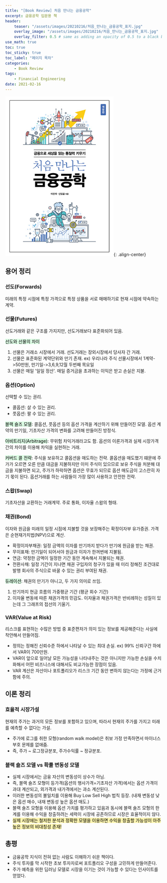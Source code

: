 ```yaml
---
title: "[Book Review] 처음 만나는 금융공학"
excerpt: 금융공학 입문용 책
header:
    teaser: "/assets/images/20210216/처음_만나는_금융공학_표지.jpg"
    overlay_image: "/assets/images/20210216/처음_만나는_금융공학_표지.jpg"
    overlay_filter: 0.5 # same as adding an opacity of 0.5 to a black background
use_math: true
toc: true
toc_sticky: true
toc_label: "페이지 목차"
categories: 
    - Book Review
tags: 
    - Financial Engineering
date: 2021-02-16
---
```


![책 표지](/assets/images/20210216/처음_만나는_금융공학_표지.jpg){: .align-center}  


## 용어 정리
### 선도(Forwards)
미래의 특정 시점에 특정 가격으로 특정 상품을 서로 매매하기로 현재 시점에 약속하는 계약.
### 선물(Futures)
선도거래와 같은 구조를 가지지만, 선도거래보다 표준화되어 있음.  

<mark style='background-color: #dcffe4'> 선도와 선물의 차이</mark>
  1. 선물은 거래소 시장에서 거래. 선도거래는 장외시장에서 당사자 간 거래.
  2. 선물은 표준화된 계약단위와 만기 존재. ex) 우리나라 주식 선물시장에서 1계약->50만원, 만기일->3,6,9,12월 두번째 목요일
  3. 선물은 매일 '일일 정산'. 매일 증거금을 초과하는 이익은 받고 손실은 지불.

### 옵션(Option)
선택할 수 있는 권리.
- 콜옵션: 살 수 있는 권리.
- 풋옵션: 팔 수 있는 권리.  

<mark style='background-color: #dcffe4'>블랙 숄즈 모델</mark>: 콜옵션, 풋옵션 등의 옵션 가격을 계산하기 위해 만들어진 모델. 옵션 계약의 만기일, 기초자산 가격의 변화를 고려해 만들어진 방정식.

<mark style='background-color: #dcffe4'>아비트리지(Arbitrage)</mark>: 무위험 차익거래라고도 함. 옵션의 이론가격과 실제 시장가격 간의 차이를 이용해 차익을 실현하는 거래.

<mark style='background-color: #dcffe4'>커버드 콜 전략</mark>: 주식을 보유하고 콜옵션을 매도하는 전략. 콜옵션을 매도했기 떄문에 주가가 오르면 오른 만큼 대금을 지불하지만 이미 주식이 있으므로 보유 주식을 처분해 대금을 지불하면 되고, 주가가 하락하면 옵션은 무효가 되므로 옵션 매도금이 고스란히 자기 몫이 된다. 옵션거래를 하는 사람들이 가장 많이 사용하고 안전한 전략.

### 스왑(Swap)
기초자산을 교환하는 거래계약. 주로 통화, 이자율 스왑의 형태.

### 채권(Bond)
이자와 원금을 미래의 일정 시점에 지불할 것을 보장해주는 확정이자부 유가증권. 가격은 순현재가치법(NPV)으로 계산.
- 확정이자부채권: 일정 금액의 이자를 만기까지 받다가 만기에 원금을 받는 채권.
- 무이표채: 만기일이 되어서야 원금과 이자가 한꺼번에 지불됨.
- 연금: 약정한 금액이 일정한 기간 동안 계속해서 지불되는 채권.
- 전환사채: 일정 기간이 지나면 채권 구입자의 청구가 있을 때 미리 정해진 조건대로 발행 회사의 주식으로 바꿀 수 있는 권리 부여된 채권.  

<mark style='background-color: #dcffe4'>듀레이션</mark>: 채권의 만기가 아니고, 두 가지 의미로 쓰임.
  1. 만기까지 현금 흐름의 가중평균 기간 (평균 회수 기간)
  2. 이자율 변동에 따른 채권가격의 민감도. 이자율과 채권가격은 반비례하는 성질이 있는데 그 그래프의 접선의 기울기. 

### VAR(Value at Risk)
리스크를 표현하는 수많은 방법 중 표준편차가 의미 있는 정보를 제공해준다는 사실에 착안해서 만들어짐.
- 정의는 정해진 신뢰수준 하에서 나타날 수 있는 최대 손실. ex) 99% 신뢰구간 하에서 VAR이 700만원.
- VAR이 앞으로 일어날 모든 가능성을 나타내주는 것은 아니지만 가능한 손실을 수치화해서 어떤 비즈니스에 대해서도 비교가능한 장점이 있음.
- VAR 계산은 자산이나 포트폴리오가 리스크 기간 동안 변하지 않는다는 가정에 근거함에 주의.


## 이론 정리
### 효율적 시장가설
현재의 주가는 과거의 모든 정보를 포함하고 있으며, 따라서 현재의 주가를 가지고 미래를 예측할 수 없다는 가설.
- 주가에 로그를 취한 모형(random walk model)은 취보 가정 만족하면서 마이너스 부호 문제를 없애줌.
- 즉, 주가 ~ 로그정규분포, 주가수익률 ~ 정규분포.

### 블랙 숄즈 모델 vs 확률 변동성 모델
- 실제 시장에서는 금융 자산의 변동성이 상수가 아님.
- 즉, 블랙 숄즈 모형이 등가격(옵션의 행사가격=기초자산 가격)에서는 옵션 가격이 과대 계산되고, 외가격과 내가격에서는 과소 계산된다.
- 이러한 변동성의 불일치를 이용해 Buy Low Sell High 법칙 등장. (내재 변동성 낮은 옵션 매수, 내재 변동성 높은 옵션 매도.)
- 블랙 숄즈 모형을 이용해 옵션 가치를 평가하고 있음과 동시에 블랙 숄즈 모형의 한계를 이용해 수익을 창출하려는 세력이 시장에 공존하므로 시장은 효율적이지 않다.
- <mark style='background-color: #fff5b1'>실제 시장에는 철저한 분석과 정확한 모델을 이용하면 수익을 창출할 가능성이 아주 높은 정보의 비대칭성 존재!</mark>


## 총평
- 금융공학 지식이 전혀 없는 사람도 이해하기 쉬운 책이다.
- 주식 투자를 막 시작한 초보 투자자로써 포트폴리오 구성을 고민하게 만들어준다.
- 주가 예측을 위한 딥러닝 모델로 시장을 이기는 것이 가능할 수 있다는 인사이트를 얻었다.

